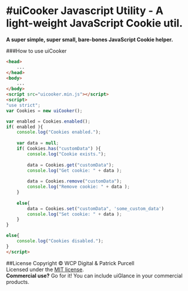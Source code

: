 #uiCooker Javascript Utility - A light-weight JavaScript Cookie util.
================================

**A super simple, super small, bare-bones JavaScript Cookie helper.**

###How to use uiCooker

```html
<head>
	...
</head>
<body>
	...
</body>
<script src="uicooker.min.js"></script>
<script>
"use strict";
var Cookies = new uiCooker();

var enabled = Cookies.enabled();
if( enabled ){
	console.log("Cookies enabled.");
	
	var data = null;
	if( Cookies.has("customData") ){
		console.log("Cookie exists.");
		
		data = Cookies.get("customData");
		console.log("Get cookie: " + data );
		
		data = Cookies.remove("customData");
		console.log("Remove cookie: " + data );
	}
	
	else{
		data = Cookies.set("customData", 'some_custom_data')
		console.log("Set cookie: " + data );
	}
}

else{
	console.log("Cookies disabled.");
}
</script>
```

##License
Copyright &copy; WCP Digital &amp; Patrick Purcell<br>
Licensed under the [MIT license](http://www.opensource.org/licenses/mit-license.php).
<br>**Commercial use?** Go for it! You can include uiGlance in your commercial products.
